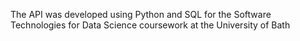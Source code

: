 
The API was developed using Python and SQL for the Software Technologies for Data Science coursework at the University of Bath
 

